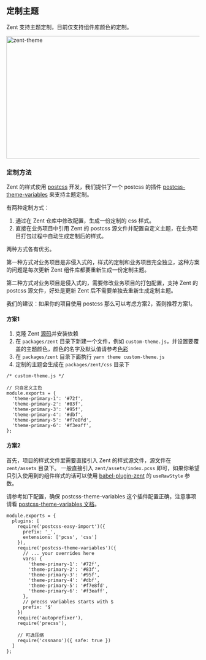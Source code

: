 ## 定制主题

Zent 支持主题定制，目前仅支持组件库颜色的定制。

![zent-theme](https://img.yzcdn.cn/zanui/react/zent-theme.png)

### 定制方法

Zent 的样式使用 [postcss](http://postcss.org/) 开发，我们提供了一个 postcss 的插件 [postcss-theme-variables](https://www.npmjs.com/package/postcss-theme-variables) 来支持主题定制。

有两种定制方式：

1. 通过在 Zent 仓库中修改配置，生成一份定制的 css 样式。
2. 直接在业务项目中引用 Zent 的 postcss 源文件并配置自定义主题，在业务项目打包过程中自动生成定制后的样式。

两种方式各有优劣。

第一种方式对业务项目是非侵入式的，样式的定制和业务项目完全独立，这种方案的问题是每次更新 Zent 组件库都要重新生成一份定制主题。

第二种方式对业务项目是侵入式的，需要修改业务项目的打包配置，支持 Zent 的 postcss 源文件，好处是更新 Zent 后不需要单独去重新生成定制主题。

我们的建议：如果你的项目使用 postcss 那么可以考虑方案2，否则推荐方案1。

#### 方案1

1. 克隆 Zent [源码](https://github.com/youzan/zent)并安装依赖
2. 在 `packages/zent` 目录下新建一个文件，例如 `custom-theme.js`，并设置要覆盖的主题颜色，颜色的名字及默认值请参考[色彩](colors)
3. 在 `packages/zent` 目录下面执行 `yarn theme custom-theme.js`
4. 定制的主题会生成在 `packages/zent/css` 目录下

```
/* custom-theme.js */

// 只自定义主色
module.exports = {
  'theme-primary-1': '#72f',
  'theme-primary-2': '#83f',
  'theme-primary-3': '#95f',
  'theme-primary-4': '#dbf',
  'theme-primary-5': '#f7e8fd',
  'theme-primary-6': '#f3eaff',
};
```

#### 方案2

首先，项目的样式文件里需要直接引入 Zent 的样式源文件，源文件在 `zent/assets` 目录下。
一般直接引入 `zent/assets/index.pcss` 即可，如果你希望只引入使用到的组件样式的话可以使用 [babel-plugin-zent](babel-plugin-zent) 的 `useRawStyle` 参数。

请参考如下配置，确保 postcss-theme-variables 这个插件配置正确，注意事项请看 [postcss-theme-variables 文档](https://www.npmjs.com/package/postcss-theme-variables)。

```
module.exports = {
  plugins: [
    require('postcss-easy-import')({
      prefix: '_',
      extensions: ['pcss', 'css']
    }),
    require('postcss-theme-variables')({
      // ... your overrides here
      vars: {
        'theme-primary-1': '#72f',
        'theme-primary-2': '#83f',
        'theme-primary-3': '#95f',
        'theme-primary-4': '#dbf',
        'theme-primary-5': '#f7e8fd',
        'theme-primary-6': '#f3eaff',
      },
      // precss variables starts with $
      prefix: '$'
    })
    require('autoprefixer'),
    require('precss'),

    // 可选压缩
    require('cssnano')({ safe: true })
  ]
};
```

<style>
  img[alt="zent-theme"] {
    width: 514px;
    height: 319px;
  }
</style>
